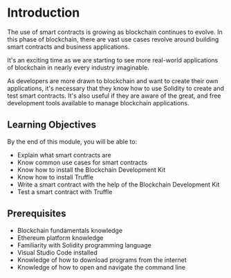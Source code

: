# Introduction

The use of smart contracts is growing as blockchain continues to evolve. In this phase of blockchain, there are vast use cases revolve around building smart contracts and business applications.

It's an exciting time as we are starting to see more real-world applications of blockchain in nearly every industry imaginable.

As developers are more drawn to blockchain and want to create their own applications, it's necessary that they know how to use Solidity to create and test smart contracts. It's also useful if they are aware of the great, and free development tools available to manage blockchain applications.

## Learning Objectives

By the end of this module, you will be able to:

- Explain what smart contracts are
- Know common use cases for smart contracts
- Know how to install the Blockchain Development Kit
- Know how to install Truffle
- Write a smart contract with the help of the Blockchain Development Kit
- Test a smart contract with Truffle

## Prerequisites

- Blockchain fundamentals knowledge
- Ethereum platform knowledge
- Familiarity with Solidity programming language
- Visual Studio Code installed
- Knowledge of how to download programs from the internet
- Knowledge of how to open and navigate the command line
